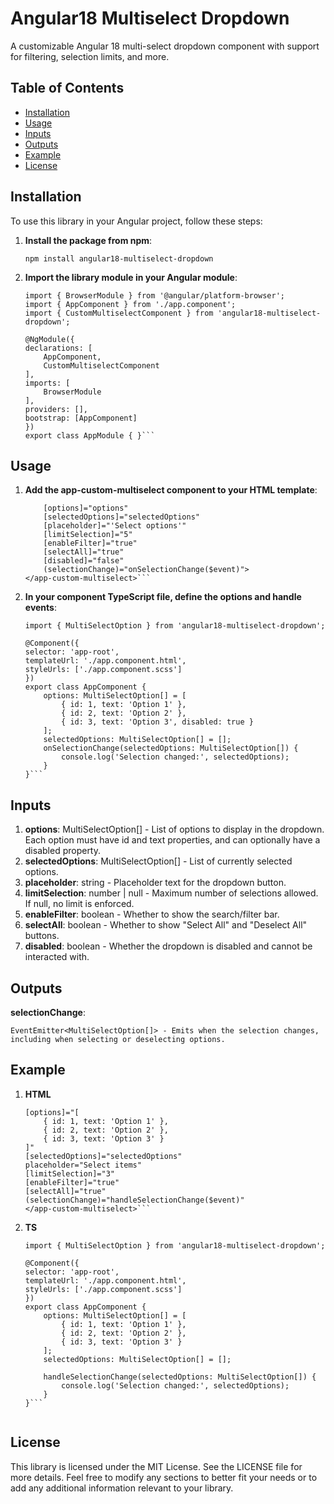 # Angular18 Multiselect Dropdown

A customizable Angular 18 multi-select dropdown component with support for filtering, selection limits, and more.

## Table of Contents

- [Installation](#installation)
- [Usage](#usage)
- [Inputs](#inputs)
- [Outputs](#outputs)
- [Example](#example)
- [License](#license)

## Installation

To use this library in your Angular project, follow these steps:

1. **Install the package from npm**:

   ```npm install angular18-multiselect-dropdown```

2. **Import the library module in your Angular module**:
    
    ```import { NgModule } from '@angular/core';
    import { BrowserModule } from '@angular/platform-browser';
    import { AppComponent } from './app.component';
    import { CustomMultiselectComponent } from 'angular18-multiselect-dropdown';

    @NgModule({
    declarations: [
        AppComponent,
        CustomMultiselectComponent
    ],
    imports: [
        BrowserModule
    ],
    providers: [],
    bootstrap: [AppComponent]
    })
    export class AppModule { }```

## Usage

1. **Add the app-custom-multiselect component to your HTML template**:

    ```<app-custom-multiselect
        [options]="options"
        [selectedOptions]="selectedOptions"
        [placeholder]="'Select options'"
        [limitSelection]="5"
        [enableFilter]="true"
        [selectAll]="true"
        [disabled]="false"
        (selectionChange)="onSelectionChange($event)">
    </app-custom-multiselect>```

2. **In your component TypeScript file, define the options and handle events**:

    ```import { Component } from '@angular/core';
    import { MultiSelectOption } from 'angular18-multiselect-dropdown';

    @Component({
    selector: 'app-root',
    templateUrl: './app.component.html',
    styleUrls: ['./app.component.scss']
    })
    export class AppComponent {
        options: MultiSelectOption[] = [
            { id: 1, text: 'Option 1' },
            { id: 2, text: 'Option 2' },
            { id: 3, text: 'Option 3', disabled: true }
        ];
        selectedOptions: MultiSelectOption[] = [];
        onSelectionChange(selectedOptions: MultiSelectOption[]) {
            console.log('Selection changed:', selectedOptions);
        }
    }```

## Inputs

1. **options**: MultiSelectOption[] - List of options to display in the dropdown. Each option must have id and text properties, and can optionally have a disabled property.
2. **selectedOptions**: MultiSelectOption[] - List of currently selected options.
3. **placeholder**: string - Placeholder text for the dropdown button.
4. **limitSelection**: number | null - Maximum number of selections allowed. If null, no limit is enforced.
5. **enableFilter**: boolean - Whether to show the search/filter bar.
6. **selectAll**: boolean - Whether to show "Select All" and "Deselect All" buttons.
7. **disabled**: boolean - Whether the dropdown is disabled and cannot be interacted with.

## Outputs

**selectionChange**: 

    EventEmitter<MultiSelectOption[]> - Emits when the selection changes, including when selecting or deselecting options.

## Example

1. **HTML**

    ```<app-custom-multiselect
    [options]="[
        { id: 1, text: 'Option 1' },
        { id: 2, text: 'Option 2' },
        { id: 3, text: 'Option 3' }
    ]"
    [selectedOptions]="selectedOptions"
    placeholder="Select items"
    [limitSelection]="3"
    [enableFilter]="true"
    [selectAll]="true"
    (selectionChange)="handleSelectionChange($event)"
    </app-custom-multiselect>```

2. **TS**

    ```import { Component } from '@angular/core';
    import { MultiSelectOption } from 'angular18-multiselect-dropdown';

    @Component({
    selector: 'app-root',
    templateUrl: './app.component.html',
    styleUrls: ['./app.component.scss']
    })
    export class AppComponent {
        options: MultiSelectOption[] = [
            { id: 1, text: 'Option 1' },
            { id: 2, text: 'Option 2' },
            { id: 3, text: 'Option 3' }
        ];
        selectedOptions: MultiSelectOption[] = [];

        handleSelectionChange(selectedOptions: MultiSelectOption[]) {
            console.log('Selection changed:', selectedOptions);
        }       
    }```


## License

This library is licensed under the MIT License. See the LICENSE file for more details.
Feel free to modify any sections to better fit your needs or to add any additional information relevant to your library.
